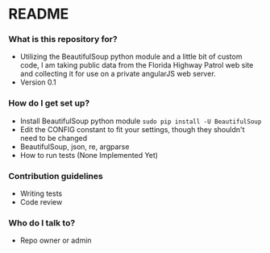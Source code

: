# README #

### What is this repository for? ###

* Utilizing the BeautifulSoup python module and a little bit of custom code, I am taking public data from the Florida Highway Patrol web site and collecting it for use on a private angularJS web server.
* Version 0.1

### How do I get set up? ###

* Install BeautifulSoup python module
  `sudo pip install -U BeautifulSoup`
* Edit the CONFIG constant to fit your settings, though they shouldn't need to be changed
* BeautifulSoup, json, re, argparse
* How to run tests (None Implemented Yet)

### Contribution guidelines ###

* Writing tests
* Code review

### Who do I talk to? ###

* Repo owner or admin
